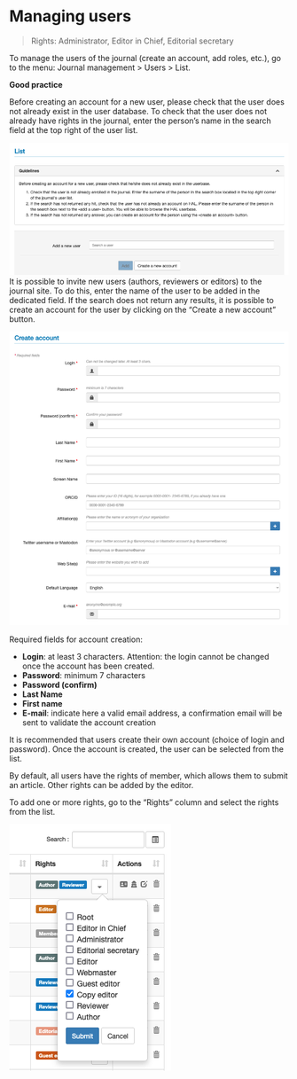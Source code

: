 # Managing users

> Rights: Administrator, Editor in Chief, Editorial secretary

To manage the users of the journal (create an account, add roles, etc.), go to the menu: Journal management > Users > List.

**Good practice**

Before creating an account for a new user, please check that the user does not already exist in the user database. To check that the user does not already have rights in the journal, enter the person’s name in the search field at the top right of the user list.

![Alt text](img/users-1.png "Add a new user")
It is possible to invite new users (authors, reviewers or editors) to the journal site. To do this, enter the name of the user to be added in the dedicated field. If the search does not return any results, it is possible to create an account for the user by clicking on the “Create a new account” button.

![Alt text](img/users-2.png "Create a new account")

Required fields for account creation:
- **Login**: at least 3 characters. Attention: the login cannot be changed once the account has been created.
- **Password**: minimum 7 characters
- **Password (confirm)**
- **Last Name**
- **First name**
- **E-mail**: indicate here a valid email address, a confirmation email will be sent to validate the account creation

It is recommended that users create their own account (choice of login and password). Once the account is created, the user can be selected from the list.

By default, all users have the rights of member, which allows them to submit an article. Other rights can be added by the editor.

To add one or more rights, go to the “Rights” column and select the rights from the list.

![Alt text](img/users-3.png "Add rights")
